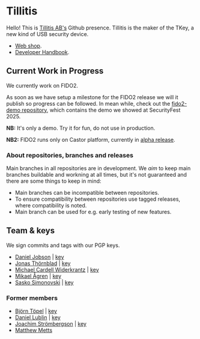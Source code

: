 # Tillitis

Hello! This is [Tillitis AB's](https://tillitis.se/) Github presence.
Tillitis is the maker of the TKey, a new kind of USB security device.

- [Web shop](https://shop.tillitis.se/).
- [Developer Handbook](https://dev.tillitis.se).

## Current Work in Progress
We currently work on FIDO2.

As soon as we have setup a milestone for the FIDO2 release we will it publish so progress can be followed. 
In mean while, check out the [fido2-demo repository](https://github.com/tillitis/fido2-demo), which contains the demo we showed at SecurityFest 2025. 

**NB:** It's only a demo. Try it for fun, do not use in production.

**NB2:** FIDO2 runs only on Castor platform, currently in [alpha release](https://github.com/tillitis/tillitis-key1/releases/tag/TK1-Castor-alpha-1).

### About repositories, branches and releases

Main branches in all repositories are in development. We _aim_ to keep main branches buildable and workning at all times, 
but it's not guaranteed and there are some things to keep in mind:

- Main branches can be incompatible between repositories. 
- To ensure compatibility between repositories use tagged releases, where compatibility is noted.
- Main branch can be used for e.g. early testing of new features.

## Team & keys

We sign commits and tags with our PGP keys.

- [Daniel Jobson](https://github.com/dehanj) | [key](../keys/dehanj.asc)
- [Jonas Thörnblad](https://github.com/jthornblad) | [key](../keys/jthornblad.asc)
- [Michael Cardell Widerkrantz](https://github.com/mchack-work) | [key](../keys/mchack-work.asc)
- [Mikael Ågren](https://github.com/agren) | [key](../keys/agren.asc)
- [Sasko Simonovski](https://github.com/SallSim) | [key](../keys/SallSim.asc)

### Former members

- [Björn Töpel](https://github.com/bjoto) | [key](../keys/bjoto.asc)
- [Daniel Lublin](https://github.com/quite) | [key](../keys/quite.asc)
- [Joachim Strömbergson](https://github.com/secworks) | [key](../keys/secworks.asc)
- [Matthew Metts](https://github.com/cibomahto)
